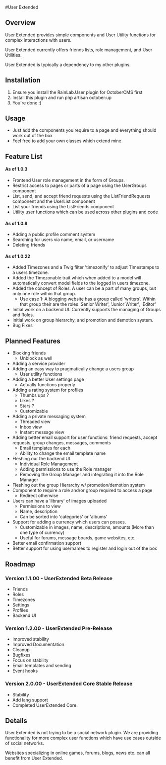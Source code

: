 #User Extended

## Overview
User Extended provides simple components and User Utility functions for complex interactions with users.

User Extended currently offers friends lists, role management, and User Utilities.

User Extended is typically a dependency to my other plugins.

## Installation
1. Ensure you install the RainLab.User plugin for OctoberCMS first
2. Install this plugin and run
        php artisan october:up
3. You're done :)

## Usage
* Just add the components you require to a page and everything should work out of the box
* Feel free to add your own classes which extend mine

## Feature List
#### As of 1.0.3
* Frontend User role management in the form of Groups.
* Restrict access to pages or parts of a page using the UserGroups component
* List, send, and accept friend requests using the ListFriendRequests component and the UserList component
* List your friends using the ListFriends component
* Utility user functions which can be used across other plugins and code

#### As of 1.0.8
* Adding a public profile comment system
* Searching for users via name, email, or username
* Deleting friends

#### As of 1.0.22
* Added Timezones and a Twig filter 'timezonify' to adjust Timestamps to a users timezone.
* Added the Timezonable trait which when added to a model will automatically convert model fields to the logged in users timezone.
* Added the concept of Roles. A user can be a part of many groups, but only one role within that group.
  * Use case 1: A blogging website has a group called 'writers'. Within that group their are the roles 'Senior Writer', 'Junior Writer', 'Editor'
* Initial work on a backend UI. Currently supports the managing of Groups and Roles.
* Initial work on group hierarchy, and promotion and demotion system.
* Bug Fixes

## Planned Features
* Blocking friends
    * Unblock as well
* Adding a service provider
* Adding an easy way to pragmatically change a users group
    * User utility functions
* Adding a better User settings page
    * Actually functions properly
* Adding a rating system for profiles
    * Thumbs ups ?
    * Likes ?
    * Stars ?
    * Customizable
* Adding a private messaging system
    * Threaded view
    * Inbox view
    * Instant message view
* Adding better email support for user functions: friend requests, accept requests, group changes, messages, comments
    * Email templates for each
    * Ability to change the email template name
* Fleshing our the backend UI
    * Individual Role Management
    * Adding permissions to use the Role manager
    * Removing the Group Manager and integrating it into the Role Manager
* Fleshing out the group Hierarchy w/ promotion/demotion system
* Component to require a role and/or group required to access a page
    * Redirect otherwise
* Users can have a 'library' of images uploaded
    * Permissions to view
    * Name, description
    * Can be sorted into 'categories' or 'albums'
* Support for adding a currency which users can posses. 
    * Customizable in images, name, descriptions, amounts (More than one type of currency)
    * Useful for forums, message boards, game websites, etc.
* Better email confirmation support
* Better support for using usernames to register and login out of the box

## Roadmap
### Version 1.1.00 - UserExtended Beta Release
* Friends
* Roles
* Timezones
* Settings
* Profiles
* Backend UI

### Version 1.2.00 - UserExtended Pre-Release
* Improved stability
* Improved Documentation
* Cleanup
* Bugfixes
* Focus on stability
* Email templates and sending
* Event hooks

### Version 2.0.00 - UserExtended Core Stable Release
* Stability
* Add lang support
* Completed UserExtended Core.

## Details
User Extended is not trying to be a social network plugin. We are providing functionality for more complex user functions which have use cases outside of social networks.

Websites specializing in online games, forums, blogs, news etc. can all benefit from User Extended.
